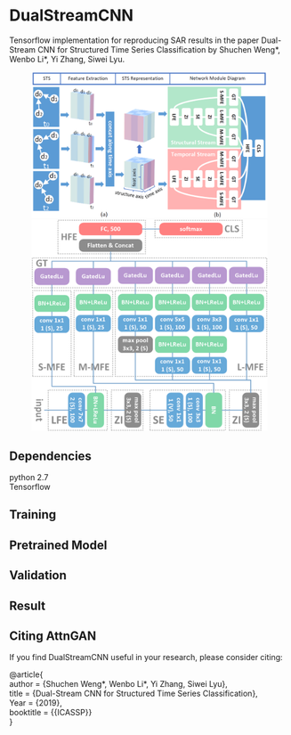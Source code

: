 # DualStreamCNN
Tensorflow implementation for reproducing SAR results in the paper Dual-Stream CNN for Structured Time Series Classification by Shuchen Weng*, Wenbo Li*, Yi Zhang, Siwei Lyu.

<figure class="half">
    <img src="https://github.com/SCWengTJU/DualStreamCNN/blob/master/Figures/Fig1.png">
    <img src="https://github.com/SCWengTJU/DualStreamCNN/blob/master/Figures/Fig2.png">
</figure>

## Dependencies
python 2.7  
Tensorflow  

## Training

## Pretrained Model

## Validation

## Result

## Citing AttnGAN
If you find DualStreamCNN useful in your research, please consider citing:  

@article{  
    author    = {Shuchen Weng*, Wenbo Li*, Yi Zhang, Siwei Lyu},  
    title     = {Dual-Stream CNN for Structured Time Series Classification},  
    Year = {2019},  
    booktitle = {{ICASSP}}  
}


